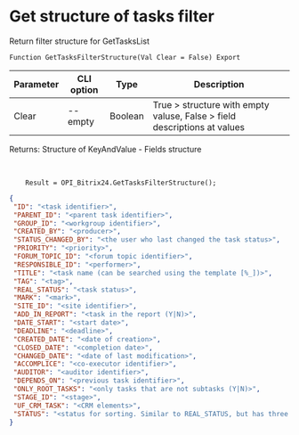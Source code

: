 ﻿---
sidebar_position: 27
---

# Get structure of tasks filter
 Return filter structure for GetTasksList



`Function GetTasksFilterStructure(Val Clear = False) Export`

  | Parameter | CLI option | Type | Description |
  |-|-|-|-|
  | Clear | --empty | Boolean | True > structure with empty valuse, False > field descriptions at values |

  
  Returns:  Structure of KeyAndValue - Fields structure

<br/>




```bsl title="Code example"
    Result = OPI_Bitrix24.GetTasksFilterStructure();
```
 



```json title="Result"
{
 "ID": "<task identifier>",
 "PARENT_ID": "<parent task identifier>",
 "GROUP_ID": "<workgroup identifier>",
 "CREATED_BY": "<producer>",
 "STATUS_CHANGED_BY": "<the user who last changed the task status>",
 "PRIORITY": "<priority>",
 "FORUM_TOPIC_ID": "<forum topic identifier>",
 "RESPONSIBLE_ID": "<performer>",
 "TITLE": "<task name (can be searched using the template [%_])>",
 "TAG": "<tag>",
 "REAL_STATUS": "<task status>",
 "MARK": "<mark>",
 "SITE_ID": "<site identifier>",
 "ADD_IN_REPORT": "<task in the report (Y|N)>",
 "DATE_START": "<start date>",
 "DEADLINE": "<deadline>",
 "CREATED_DATE": "<date of creation>",
 "CLOSED_DATE": "<completion date>",
 "CHANGED_DATE": "<date of last modification>",
 "ACCOMPLICE": "<co-executor identifier>",
 "AUDITOR": "<auditor identifier>",
 "DEPENDS_ON": "<previous task identifier>",
 "ONLY_ROOT_TASKS": "<only tasks that are not subtasks (Y|N)>",
 "STAGE_ID": "<stage>",
 "UF_CRM_TASK": "<CRM elements>",
 "STATUS": "<status for sorting. Similar to REAL_STATUS, but has three additional meta-statuses>"
}
```
